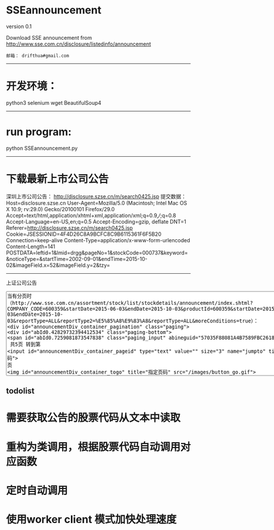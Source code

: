 # SSEannouncement
version 0.1

Download SSE announcement from http://www.sse.com.cn/disclosure/listedinfo/announcement

    邮箱： drifthua#gmail.com
--------------------------------------------------------------------------------
# 开发环境：
  python3 selenium wget BeautifulSoup4

--------------------------------------------------------------------------------
# run program:

  python SSEannouncement.py

--------------------------------------------------------------------------------
# 下载最新上市公司公告

深圳上市公司公告：
http://disclosure.szse.cn/m/search0425.jsp
提交数据：
Host=disclosure.szse.cn
User-Agent=Mozilla/5.0 (Macintosh; Intel Mac OS X 10.9; rv:29.0) Gecko/20100101 Firefox/29.0
Accept=text/html,application/xhtml+xml,application/xml;q=0.9,*/*;q=0.8
Accept-Language=en-US,en;q=0.5
Accept-Encoding=gzip, deflate
DNT=1
Referer=http://disclosure.szse.cn/m/search0425.jsp
Cookie=JSESSIONID=4F4D26C8A9BCFC8C9B6115361F6F5B20
Connection=keep-alive
Content-Type=application/x-www-form-urlencoded
Content-Length=141
POSTDATA=leftid=1&lmid=drgg&pageNo=1&stockCode=000737&keyword=&noticeType=&startTime=2002-09-01&endTime=2015-10-02&imageField.x=52&imageField.y=2&tzy=


--------------------------------------------------------------------------------
上证公司公告

<textarea rows="15" cols="100">
当有分页时
（http://www.sse.com.cn/assortment/stock/list/stockdetails/announcement/index.shtml?COMPANY_CODE=600359&startDate=2015-06-03&endDate=2015-10-03&productId=600359&startDate=2015-07-03&endDate=2015-10-03&reportType=ALL&reportType2=%E5%85%A8%E9%83%A8&reportType=ALL&moreConditions=true）：
<div id="announcementDiv_container_pagination" class="paging">
<div id="abId0.42829732394412534" class="paging-bottom">
<span id="abId0.7259081873547838" class="paging_input" abineguid="57035F88081A4B7589FBC26189264B9C">
 共5页 转到第
<input id="announcementDiv_container_pageid" type="text" value="" size="3" name="jumpto" title="指定页码">
页
<img id="announcementDiv_container_togo" title="指定页码" src="/images/button_go.gif">
</span>
<span class="paging_text">
</div>
</div>

（http://www.sse.com.cn/assortment/stock/list/stockdetails/announcement/index.shtml?COMPANY_CODE=600351&startDate=2015-06-03&endDate=2015-10-03&productId=600351&startDate=2015-07-03&endDate=2015-10-03&reportType=ALL&reportType2=%E5%85%A8%E9%83%A8&reportType=ALL&moreConditions=true）：
  <div class="paging" id="announcementDiv_container_pagination">
   <div class="paging-bottom" id="abId0.1464835436745655">
    <span abineguid="88786D0310D1487ABA7B4A0A895898B9" class="paging_input" id="abId0.9838209436649801">
     共3页 转到第
     <input id="announcementDiv_container_pageid" name="jumpto" size="3" title="指定页码" type="text" value=""/>
     页
     <img id="announcementDiv_container_togo" src="/images/button_go.gif" title="指定页码"/>
    </span>
    <span class="paging_text">
     <span class="paging_num_on">
      1
     </span>
     <a class="announcementDiv_container_paginationNumLink" href="#" pageno="2">
      2
     </a>
     <a class="announcementDiv_container_paginationNumLink" href="#" pageno="3">
      3
     </a>
     <a class="paging_next" href="javascript:void(0)" id="announcementDiv_container_next" pageno="2" title="下页">
      <span>
       下一页
      </span>
     </a>
    </span>
   </div>
  </div>
--------------------------------------------------
深圳公司公告
http://disclosure.szse.cn/m/search0425.jsp
http://disclosure.szse.cn/m/search0425.jsp?stockCode=000998&startTime=2013-10-02&endTime=2015-10-18


--------------------------------------------------

</textarea>

## todolist

# 需要获取公告的股票代码从文本中读取

# 重构为类调用，根据股票代码自动调用对应函数

# 定时自动调用

# 使用worker client 模式加快处理速度
